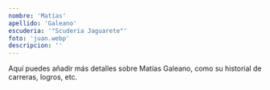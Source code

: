 ```yaml
---
nombre: 'Matías'
apellido: 'Galeano'
escuderia: '"Scuderia Jaguarete"'
foto: 'juan.webp'
descripcion: ''
---
```


Aquí puedes añadir más detalles sobre Matías Galeano, como su historial de carreras, logros, etc.

